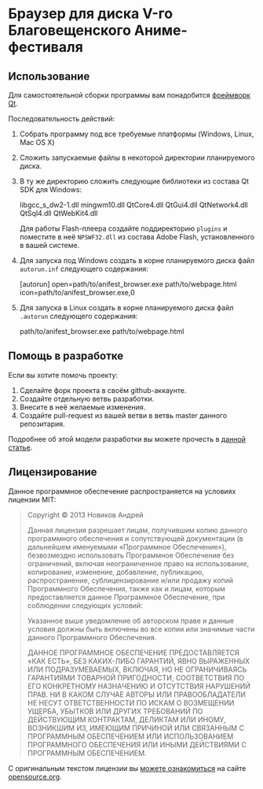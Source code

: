 Браузер для диска V-го Благовещенского Аниме-фестиваля
======================================================

Использование
-------------

Для самостоятельной сборки программы вам понадобится [фреймворк Qt][qt].

Последовательность действий:

  1. Собрать программу под все требуемые платформы (Windows, Linux, Mac OS X)

  2. Сложить запускаемые файлы в некоторой директории планируемого диска.

  3. В ту же директорию сложить следующие библиотеки из состава Qt SDK для Windows:

        libgcc_s_dw2-1.dll
        mingwm10.dll
        QtCore4.dll
        QtGui4.dll
        QtNetwork4.dll
        QtSql4.dll
        QtWebKit4.dll

     Для работы Flash-плеера создайте поддиректорию `plugins` и поместите в неё `NPSWF32.dll` из состава Adobe Flash, установленного в вашей системе.

  4. Для запуска под Windows создать в корне планируемого диска файл `autorun.inf` следующего содержания:

        [autorun]
        open=path/to/anifest_browser.exe path/to/webpage.html
        icon=path/to/anifest_browser.exe,0

  5. Для запуска в Linux создать в корне планируемого диска файл `.autorun` следующего содержания:
 
        path/to/anifest_browser.exe path/to/webpage.html

Помощь в разработке
-------------------

Если вы хотите помочь проекту:

 1. Сделайте форк проекта в своём github-аккаунте.
 2. Создайте отдельную ветвь разработки.
 3. Внесите в неё желаемые изменения.
 4. Создайте pull-request из вашей ветви в ветвь master данного репозитария.

Подробнее об этой модели разработки вы можете прочесть в [данной статье][pull].

Лицензирование
--------------

Данное программное обеспечение распространяется на условиях лицензии MIT:

> Copyright © 2013 Новиков Андрей
> 
> Данная лицензия разрешает лицам, получившим копию данного программного обеспечения и сопутствующей документации (в дальнейшем именуемыми «Программное Обеспечение»), безвозмездно использовать Программное Обеспечение без ограничений, включая неограниченное право на использование, копирование, изменение, добавление, публикацию, распространение, сублицензирование и/или продажу копий Программного Обеспечения, также как и лицам, которым предоставляется данное Программное Обеспечение, при соблюдении следующих условий:
> 
> Указанное выше уведомление об авторском праве и данные условия должны быть включены во все копии или значимые части данного Программного Обеспечения.
> 
> ДАННОЕ ПРОГРАММНОЕ ОБЕСПЕЧЕНИЕ ПРЕДОСТАВЛЯЕТСЯ «КАК ЕСТЬ», БЕЗ КАКИХ-ЛИБО ГАРАНТИЙ, ЯВНО ВЫРАЖЕННЫХ ИЛИ ПОДРАЗУМЕВАЕМЫХ, ВКЛЮЧАЯ, НО НЕ ОГРАНИЧИВАЯСЬ ГАРАНТИЯМИ ТОВАРНОЙ ПРИГОДНОСТИ, СООТВЕТСТВИЯ ПО ЕГО КОНКРЕТНОМУ НАЗНАЧЕНИЮ И ОТСУТСТВИЯ НАРУШЕНИЙ ПРАВ. НИ В КАКОМ СЛУЧАЕ АВТОРЫ ИЛИ ПРАВООБЛАДАТЕЛИ НЕ НЕСУТ ОТВЕТСТВЕННОСТИ ПО ИСКАМ О ВОЗМЕЩЕНИИ УЩЕРБА, УБЫТКОВ ИЛИ ДРУГИХ ТРЕБОВАНИЙ ПО ДЕЙСТВУЮЩИМ КОНТРАКТАМ, ДЕЛИКТАМ ИЛИ ИНОМУ, ВОЗНИКШИМ ИЗ, ИМЕЮЩИМ ПРИЧИНОЙ ИЛИ СВЯЗАННЫМ С ПРОГРАММНЫМ ОБЕСПЕЧЕНИЕМ ИЛИ ИСПОЛЬЗОВАНИЕМ ПРОГРАММНОГО ОБЕСПЕЧЕНИЯ ИЛИ ИНЫМИ ДЕЙСТВИЯМИ С ПРОГРАММНЫМ ОБЕСПЕЧЕНИЕМ.

С оригинальным текстом лицензии вы [можете ознакомиться][mit] на сайте [opensource.org](http://opensource.org).

[qt]: http://qt-project.org/downloads "Ссылка для скачивания библиотек и инструментов для разработки на Qt"
[pull]: http://habrahabr.ru/blogs/Git/125999/ "Статья «Pull request'ы на GitHub или Как мне внести изменения в чужой проект» на Habrahabr.ru"
[mit]: http://www.opensource.org/licenses/MIT "Оригинальный текст лицензии MIT"
